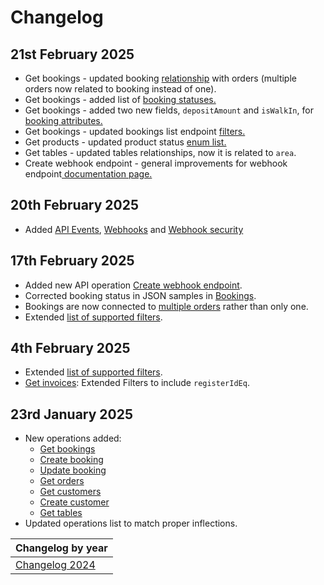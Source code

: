 # Changelog

## 21st February 2025
* Get bookings - updated booking [relationship](../operations/bookings.md#booking_relationships) with orders (multiple orders now related to booking instead of one).
* Get bookings - added list of [booking statuses.](../operations/bookings.md#booking_attributes)
* Get bookings - added two new fields, `depositAmount` and `isWalkIn`, for [booking attributes.](../operations/bookings.md#booking_attributes)
* Get bookings - updated bookings list endpoint [filters.](../operations/bookings.md#get_bookings)
* Get products - updated product status [enum list.](../operations/products.md#product_attributes)
* Get tables - updated tables relationships, now it is related to `area`.
* Create webhook endpoint - general improvements for webhook endpoint[ documentation page.](../operations/webhookendpoints.md)

## 20th February 2025
* Added [API Events](../events/README.md), [Webhooks](../events/webhooks.md) and [Webhook security](../events/wh-security.md)

## 17th February 2025
* Added new API operation [Create webhook endpoint](../operations/webhookendpoints.md#create-webhook-endpoint).
* Corrected booking status in JSON samples in [Bookings](../operations/bookings.md).
* Bookings are now connected to [multiple orders](../operations/bookings.md#booking_relationships) rather than only one.
* Extended [list of supported filters](../guidelines/filtering.md).

## 4th February 2025
* Extended [list of supported filters](../guidelines/filtering.md).
* [Get invoices](../operations/invoices.md#get-invoices): Extended Filters to include `registerIdEq`.

## 23rd January 2025
* New operations added:
  * [Get bookings](../operations/bookings.md#get-bookings)
  * [Create booking](../operations/bookings.md#create-booking)
  * [Update booking](../operations/bookings.md#update-booking)
  * [Get orders](../operations/orders.md#get-orders)
  * [Get customers](../operations/customers.md#get-customers)
  * [Create customer](../operations/customers.md#create-customer)
  * [Get tables](../operations/tables.md#get-tables)
* Updated operations list to match proper inflections.

| Changelog by year |
| :-- |
| [Changelog 2024](changelog2024.md) |
